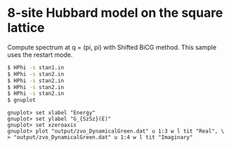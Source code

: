 # 8-site Hubbard model on the square lattice

Compute <SzSz> spectrum at q = (pi, pi) with Shifted BiCG method.
This sample uses the restart mode.

``` bash
$ HPhi -s stan1.in
$ HPhi -s stan2.in
$ HPhi -s stan2.in
$ HPhi -s stan2.in
$ HPhi -s stan2.in
$ gnuplot
```

``` gnuplot
gnuplot> set xlabel "Energy"
gnuplot> set ylabel "G_{SzSz}(E)"
gnuplot> set xzeroaxis
gnuplot> plot "output/zvo_DynamicalGreen.dat" u 1:3 w l tit "Real", \
> "output/zvo_DynamicalGreen.dat" u 1:4 w l tit "Imaginary"
```
